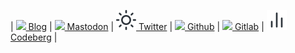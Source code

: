 |  [![](https://raw.githubusercontent.com/tarsius/tarsius/master/img/file-text.svg) Blog](https://www.bgcicca.com.br)  |  [![](https://raw.githubusercontent.com/tarsius/tarsius/master/img/cloud.svg) Mastodon](https://mastodon.social/@bgcicca)  |  [![](https://raw.githubusercontent.com/tarsius/tarsius/master/img/sun.svg) Twitter](https://x.com/bgcicca)  |  [![](https://raw.githubusercontent.com/tarsius/tarsius/master/img/github.svg) Github](https://github.com/bgcicca)  |  [![](https://raw.githubusercontent.com/tarsius/tarsius/master/img/gitlab.svg) Gitlab](https://gitlab.com/BrunoCiccarino)  |  [![](https://raw.githubusercontent.com/tarsius/tarsius/master/img/bar-chart-2.svg) Codeberg](https://codeberg.org/bgcicca)  |





